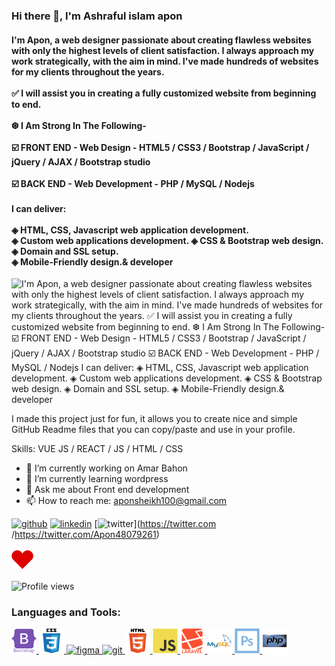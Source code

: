 ### Hi there 👋, I'm Ashraful islam apon
#### I'm Apon, a web designer passionate about creating flawless websites with only the highest levels of client satisfaction. I always approach my work strategically, with the aim in mind. I've made hundreds of websites for my clients throughout the years. <br><br>  ✅ I will assist you in creating a fully customized website from beginning to end.<br><br>   ❆ I Am Strong In The Following- <br><br>  ☑️ FRONT END - Web Design - HTML5 / CSS3 / Bootstrap / JavaScript / jQuery / AJAX / Bootstrap studio <br><br> ☑️ BACK END - Web Development - PHP / MySQL / Nodejs <br><br> I can deliver:  <br><br>◈ HTML, CSS, Javascript web application development. <br> ◈ Custom web applications development.  ◈ CSS & Bootstrap web design. <br> ◈ Domain and SSL setup.<br>  ◈ Mobile-Friendly design.& developer
![I'm Apon, a web designer passionate about creating flawless websites with only the highest levels of client satisfaction. I always approach my work strategically, with the aim in mind. I've made hundreds of websites for my clients throughout the years. <br><br>  ✅ I will assist you in creating a fully customized website from beginning to end.<br><br>   ❆ I Am Strong In The Following- <br><br>  ☑️ FRONT END - Web Design - HTML5 / CSS3 / Bootstrap / JavaScript / jQuery / AJAX / Bootstrap studio <br><br> ☑️ BACK END - Web Development - PHP / MySQL / Nodejs <br><br> I can deliver:  <br><br>◈ HTML, CSS, Javascript web application development. <br> ◈ Custom web applications development.  ◈ CSS & Bootstrap web design. <br> ◈ Domain and SSL setup.<br>  ◈ Mobile-Friendly design.& developer](https://pbs.twimg.com/profile_banners/1185423652893818881/1660456845/600x200)

I made this project just for fun, it allows you to create nice and simple GitHub Readme files that you can copy/paste and use in your profile.

Skills: VUE JS / REACT / JS / HTML / CSS

- 🔭 I’m currently working on Amar Bahon 
- 🌱 I’m currently learning wordpress 
- 💬 Ask me about Front end development 
- 📫 How to reach me: aponsheikh100@gmail.com 


[<img src='https://cdn.jsdelivr.net/npm/simple-icons@3.0.1/icons/github.svg' alt='github' height='40'>](https://github.com/https://github.com/Sheikh-Ashraful-Islam/Sheikh-Ashraful-Islam)  [<img src='https://cdn.jsdelivr.net/npm/simple-icons@3.0.1/icons/linkedin.svg' alt='linkedin' height='40'>](https://www.linkedin.com/in/https://www.linkedin.com/in/aponsheikh//)  [<img src='https://cdn.jsdelivr.net/npm/simple-icons@3.0.1/icons/twitter.svg' alt='twitter' height='40'>](https://twitter.com  /https://twitter.com/Apon48079261)

<a href='https://docs.github.com/en/github/supporting-the-open-source-community-with-github-sponsors'><img src='https://raw.githubusercontent.com/acervenky/animated-github-badges/master/assets/sponsorbadge.gif' width='35' height='35'></a> 


![Profile views](https://gpvc.arturio.dev/https://github.com/Sheikh-Ashraful-Islam/Sheikh-Ashraful-Islam)  
<h3 align="left">Languages and Tools:</h3>
<p align="left"> <a href="https://getbootstrap.com" target="_blank" rel="noreferrer"> <img src="https://raw.githubusercontent.com/devicons/devicon/master/icons/bootstrap/bootstrap-plain-wordmark.svg" alt="bootstrap" width="40" height="40"/> </a> <a href="https://www.w3schools.com/css/" target="_blank" rel="noreferrer"> <img src="https://raw.githubusercontent.com/devicons/devicon/master/icons/css3/css3-original-wordmark.svg" alt="css3" width="40" height="40"/> </a> <a href="https://www.figma.com/" target="_blank" rel="noreferrer"> <img src="https://www.vectorlogo.zone/logos/figma/figma-icon.svg" alt="figma" width="40" height="40"/> </a> <a href="https://git-scm.com/" target="_blank" rel="noreferrer"> <img src="https://www.vectorlogo.zone/logos/git-scm/git-scm-icon.svg" alt="git" width="40" height="40"/> </a> <a href="https://www.w3.org/html/" target="_blank" rel="noreferrer"> <img src="https://raw.githubusercontent.com/devicons/devicon/master/icons/html5/html5-original-wordmark.svg" alt="html5" width="40" height="40"/> </a> <a href="https://developer.mozilla.org/en-US/docs/Web/JavaScript" target="_blank" rel="noreferrer"> <img src="https://raw.githubusercontent.com/devicons/devicon/master/icons/javascript/javascript-original.svg" alt="javascript" width="40" height="40"/> </a> <a href="https://laravel.com/" target="_blank" rel="noreferrer"> <img src="https://raw.githubusercontent.com/devicons/devicon/master/icons/laravel/laravel-plain-wordmark.svg" alt="laravel" width="40" height="40"/> </a> <a href="https://www.mysql.com/" target="_blank" rel="noreferrer"> <img src="https://raw.githubusercontent.com/devicons/devicon/master/icons/mysql/mysql-original-wordmark.svg" alt="mysql" width="40" height="40"/> </a> <a href="https://www.photoshop.com/en" target="_blank" rel="noreferrer"> <img src="https://raw.githubusercontent.com/devicons/devicon/master/icons/photoshop/photoshop-line.svg" alt="photoshop" width="40" height="40"/> </a> <a href="https://www.php.net" target="_blank" rel="noreferrer"> <img src="https://raw.githubusercontent.com/devicons/devicon/master/icons/php/php-original.svg" alt="php" width="40" height="40"/> </a> </p>
